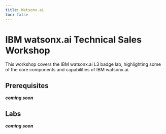 ```yaml
---
title: Watsonx.ai
toc: false
---
```


# IBM watsonx.ai Technical Sales Workshop

This workshop covers the IBM watsonx.ai L3 badge lab, highlighting some of the core components and capabilities of IBM watsonx.ai. 



## Prerequisites

***coming soon***

## Labs

***coming soon***

